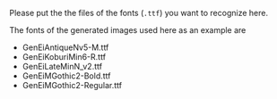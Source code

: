 Please put the the files of the fonts (`.ttf`) you want to recognize here.

The fonts of the generated images used here as an example are
* GenEiAntiqueNv5-M.ttf
* GenEiKoburiMin6-R.ttf
* GenEiLateMinN_v2.ttf
* GenEiMGothic2-Bold.ttf
* GenEiMGothic2-Regular.ttf